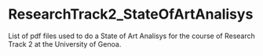 # ResearchTrack2_StateOfArtAnalisys
List of pdf files used to do a State of Art Analisys for the course of Research Track 2 at the University of Genoa.
